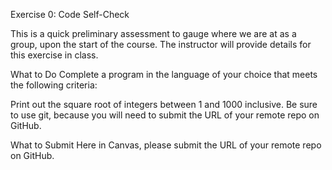Exercise 0: Code Self-Check

This is a quick preliminary assessment to gauge where we are at as a group, upon the start of the course. The instructor will provide details for this exercise in class.

What to Do
Complete a program in the language of your choice that meets the following criteria:

Print out the square root of integers between 1 and 1000 inclusive.
Be sure to use git, because you will need to submit the URL of your remote repo on GitHub.

What to Submit
Here in Canvas, please submit the URL of your remote repo on GitHub.